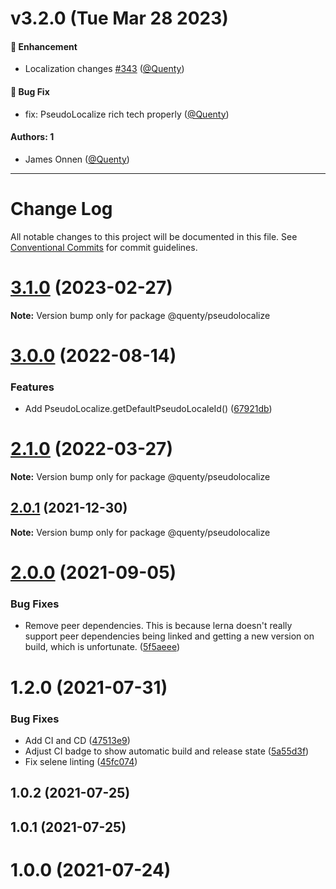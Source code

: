# v3.2.0 (Tue Mar 28 2023)

#### 🚀 Enhancement

- Localization changes [#343](https://github.com/Quenty/NevermoreEngine/pull/343) ([@Quenty](https://github.com/Quenty))

#### 🐛 Bug Fix

- fix: PseudoLocalize rich tech properly ([@Quenty](https://github.com/Quenty))

#### Authors: 1

- James Onnen ([@Quenty](https://github.com/Quenty))

---

# Change Log

All notable changes to this project will be documented in this file.
See [Conventional Commits](https://conventionalcommits.org) for commit guidelines.

# [3.1.0](https://github.com/Quenty/NevermoreEngine/compare/@quenty/pseudolocalize@3.0.0...@quenty/pseudolocalize@3.1.0) (2023-02-27)

**Note:** Version bump only for package @quenty/pseudolocalize





# [3.0.0](https://github.com/Quenty/NevermoreEngine/compare/@quenty/pseudolocalize@2.1.0...@quenty/pseudolocalize@3.0.0) (2022-08-14)


### Features

* Add PseudoLocalize.getDefaultPseudoLocaleId() ([67921db](https://github.com/Quenty/NevermoreEngine/commit/67921db1f9bafaab54919dcd9d6c778c6d4b04e7))





# [2.1.0](https://github.com/Quenty/NevermoreEngine/compare/@quenty/pseudolocalize@2.0.1...@quenty/pseudolocalize@2.1.0) (2022-03-27)

**Note:** Version bump only for package @quenty/pseudolocalize





## [2.0.1](https://github.com/Quenty/NevermoreEngine/compare/@quenty/pseudolocalize@2.0.0...@quenty/pseudolocalize@2.0.1) (2021-12-30)

**Note:** Version bump only for package @quenty/pseudolocalize





# [2.0.0](https://github.com/Quenty/NevermoreEngine/compare/@quenty/pseudolocalize@1.2.0...@quenty/pseudolocalize@2.0.0) (2021-09-05)


### Bug Fixes

* Remove peer dependencies. This is because lerna doesn't really support peer dependencies being linked and getting a new version on build, which is unfortunate. ([5f5aeee](https://github.com/Quenty/NevermoreEngine/commit/5f5aeeea8de9975435309e53679f0ef7064f9dd0))





# 1.2.0 (2021-07-31)


### Bug Fixes

* Add CI and CD ([47513e9](https://github.com/Quenty/NevermoreEngine/commit/47513e9b568162707534af132396dd8756947dd3))
* Adjust CI badge to show automatic build and release state ([5a55d3f](https://github.com/Quenty/NevermoreEngine/commit/5a55d3f19bf8d66a760d67da9b56ed47fab74656))
* Fix selene linting ([45fc074](https://github.com/Quenty/NevermoreEngine/commit/45fc07489ee59127ac6582689f19a0e87c1e5b5a))



## 1.0.2 (2021-07-25)



## 1.0.1 (2021-07-25)



# 1.0.0 (2021-07-24)
